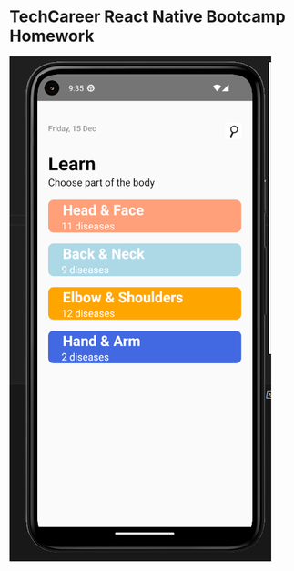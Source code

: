# TechCareer React Native Bootcamp Homework

![Screen](https://raw.githubusercontent.com/ferhatseker180/TechCR-ReactNativeBootcampHW/main/react-native.PNG)
